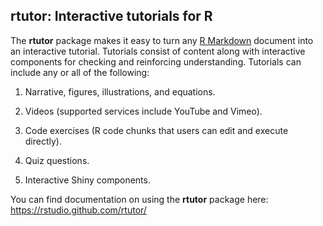 
rtutor: Interactive tutorials for R
-----------------------------------

The **rtutor** package makes it easy to turn any [R Markdown](http://rmarkdown.rstudio.com) document into an interactive tutorial. Tutorials consist of content along with interactive components for checking and reinforcing understanding. Tutorials can include any or all of the following:

1.  Narrative, figures, illustrations, and equations.

2.  Videos (supported services include YouTube and Vimeo).

3.  Code exercises (R code chunks that users can edit and execute directly).

4.  Quiz questions.

5.  Interactive Shiny components.

You can find documentation on using the **rtutor** package here: <https://rstudio.github.com/rtutor/>
